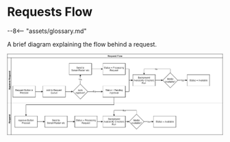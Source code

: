 # Requests Flow

 --8<-- "assets/glossary.md"

A brief diagram explaining the flow behind a request.

![Request Flow](../assets/images/embeds/request_flow.png)
